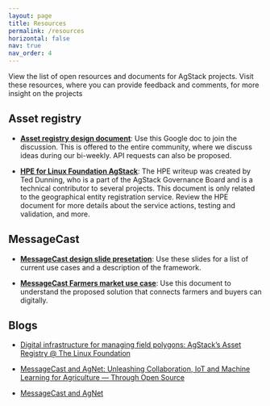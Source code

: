 ```yaml
---
layout: page
title: Resources
permalink: /resources
horizontal: false
nav: true
nav_order: 4
---
```


View the list of open resources and documents for AgStack projects. Visit these resources, where you can provide feedback and comments, for more insight on the projects

## Asset registry

- [**Asset registry design document**](https://docs.google.com/document/d/1ZNY-n91vlhFJ3-ujkp_BrRB_l4T1nytiSyV2x9VMejA/edit): Use this Google doc to join the discussion. This is offered to the entire community, where we discuss ideas during our bi-weekly. API requests can also be proposed.

- [**HPE for Linux Foundation AgStack**](https://docs.google.com/document/d/1s07H7NU0Ti26PuigBOAefAi0cGJ56YHvbOG2nFpvS9k/edit): The HPE writeup was created by Ted Dunning, who is a part of the AgStack Governance Board and is a technical contributor to several projects. This document is only related to the geographical entity registration service. Review the HPE document for more details about the service actions, testing and validation, and more.


## MessageCast

- [**MessageCast design slide presetation**](https://docs.google.com/presentation/d/1a2wYvUmKNTcr_7hUTxlN5MccyH22jlBAvfmpCYtA--4/edit#slide=id.p2): Use these slides for a list of current use cases and a description of the framework.

- [**MessageCast Farmers market use case**](https://docs.google.com/document/d/13sEcq4qhIFftUVR3JqoAkyntLyTNOruf-w4V2exDOIM/edit): Use this document to understand the proposed solution that connects farmers and buyers can digitally. 

## Blogs

- [Digital infrastructure for managing field polygons: AgStack’s Asset Registry @ The Linux Foundation](https://medium.com/@sumer.johal_80128/digital-infrastructure-for-managing-field-polygons-agstacks-asset-registry-the-linux-foundation-e46c5e754cac)

- [MessageCast and AgNet: Unleashing Collaboration, IoT and Machine Learning for Agriculture — Through Open Source](https://docs.google.com/document/d/1o-mf_VQddPSoW5H5jTTYpDdpJE1mS6RyyLYW6ASZ7bA/edit#heading=h.yv08vn4q249n)

- [MessageCast and AgNet](https://medium.com/@mjackson08/messagecast-and-agnet-c662079f0410)
